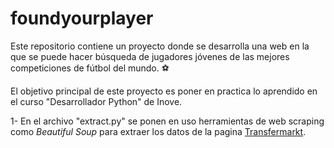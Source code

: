 # foundyourplayer

Este repositorio contiene un proyecto donde se desarrolla una web en la que se puede hacer búsqueda de jugadores jóvenes de las mejores competiciones de fútbol del mundo. :soccer:	

El objetivo principal de este proyecto es poner en practica lo aprendido en el curso "Desarrollador Python" de Inove.

1- En el archivo "extract.py" se ponen en uso herramientas de web scraping como *Beautiful Soup* para extraer los datos de la pagina [Transfermarkt](https://www.transfermarkt.co.uk/scorer/topscorer/statistik/2020/plus/3/galerie/0).
